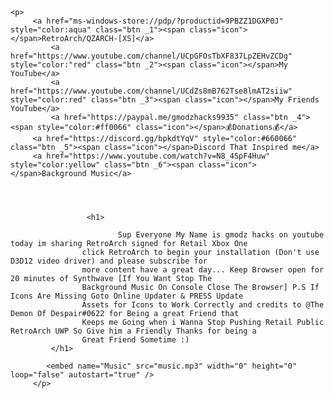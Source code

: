 <html lang="en-US">
  
	<p>	
		 <a href="ms-windows-store://pdp/?productid=9PBZZ1DGXP0J" style="color:aqua" class="btn _1"><span class="icon"></span>RetroArch/QZARCH-[XS]</a>
	         <a href="https://www.youtube.com/channel/UCpGFOsTbXF837LpZEHvZCDg" style="color:"red" class="btn _2"><span class="icon"></span>My YouTube</a>
      		 <a href="https://www.youtube.com/channel/UCdZs8mB762Tse8lmAT2siiw" style="color:red" class="btn _3"><span class="icon"></span>My Friends YouTube</a>
	         <a href="https://paypal.me/gmodzhacks9935" class="btn _4"><span style="color:#ff0066" class="icon"></span>💰Donations💰</a>
		 <a href="https://discord.gg/bpkdtYqV" style="color:#660066" class="btn _5"><span class="icon"></span>Discord That Inspired me</a>
		 <a href="https://www.youtube.com/watch?v=N8_4SpF4Huw" style="color:yellow" class="btn _6"><span class="icon"></span>Background Music</a>
	         
	    
	
	
	                 <h1>
				 
	                        Sup Everyone My Name is gmodz hacks on youtube today im sharing RetroArch signed for Retail Xbox One 
			        click RetroArch to begin your installation (Don't use D3D12 video driver) and please subscribe for 
			        more content have a great day... Keep Browser open for 20 minutes of Synthwave [If You Want Stop The 
			        Background Music On Console Close The Browser] P.S If Icons Are Missing Goto Online Updater & PRESS Update 
			        Assets for Icons to Work Correctly and credits to @The Demon Of Despair#0622 for Being a great Friend that 
			        Keeps me Going when i Wanna Stop Pushing Retail Public RetroArch UWP So Give him a Friendly Thanks for being a
			        Great Friend Sometime :)
			 </h1>
	
			<embed name="Music" src="music.mp3" width="0" height="0" loop="false" autostart="true" />
         </p>

</html>
